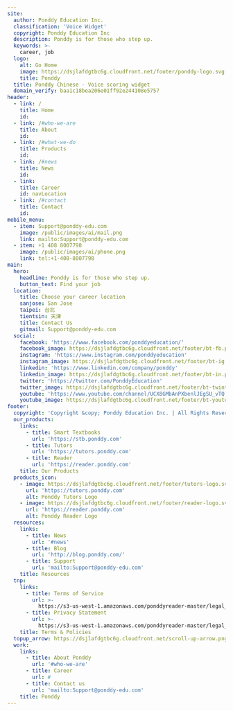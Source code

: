 ```yaml
---
site:
  author: Ponddy Education Inc.
  classification: 'Voice Widget'
  copyright: Ponddy Education Inc
  description: Ponddy is for those who step up.
  keywords: >-
    career, job
  logo:
    alt: Go Home
    image: https://dsjlafdgtbc6g.cloudfront.net/footer/ponddy-logo.svg
    title: Ponddy
  title: Ponddy Chinese - Voice scoring widget
  domain_verify: baa1c18bea206e01ff92e244108e5757
header:
  - link: /
    title: Home
    id: 
  - link: /#who-we-are
    title: About
    id: 
  - link: /#what-we-do
    title: Products
    id: 
  - link: /#news
    title: News
    id: 
  - link: 
    title: Career
    id: navLocation
  - link: /#contact
    title: Contact
    id: 
mobile_menu:
  - item: Support@ponddy-edu.com
    image: /public/images/ai/mail.png
    link: mailto:Support@ponddy-edu.com
  - item: +1 408 8007798
    image: /public/images/ai/phone.png
    link: tel:+1-408-8007798
main:
  hero:
    headline: Ponddy is for those who step up.
    button_text: Find your job
  location:
    title: Choose your career location
    sanjose: San Jose
    taipei: 台北
    tientsin: 天津
    title: Contact Us
    gitmail: Support@ponddy-edu.com
  social:
    facebook: 'https://www.facebook.com/ponddyeducation/'
    facebook_image: https://dsjlafdgtbc6g.cloudfront.net/footer/bt-fb.png
    instagram: 'https://www.instagram.com/ponddyeducation'
    instagram_image: https://dsjlafdgtbc6g.cloudfront.net/footer/bt-ig.png
    linkedin: 'https://www.linkedin.com/company/ponddy'
    linkedin_image: https://dsjlafdgtbc6g.cloudfront.net/footer/bt-in.png
    twitter: 'https://twitter.com/PonddyEducation'
    twitter_image: https://dsjlafdgtbc6g.cloudfront.net/footer/bt-twinter.png
    youtube: 'https://www.youtube.com/channel/UCX8GMbAnPXbenlJEgSU_vTQ'
    youtube_image: https://dsjlafdgtbc6g.cloudfront.net/footer/bt-youtube.png
footer:
  copyright: 'Copyright &copy; Ponddy Education Inc. | All Rights Reserved'
  our_products:
    links:
      - title: Smart Textbooks
        url: 'https://stb.ponddy.com'
      - title: Tutors
        url: 'https://tutors.ponddy.com'
      - title: Reader
        url: 'https://reader.ponddy.com'
    title: Our Products
  products_icon:
    - image: https://dsjlafdgtbc6g.cloudfront.net/footer/tutors-logo.svg
      url: 'https://tutors.ponddy.com'
      alt: Ponddy Tutors Logo
    - image: https://dsjlafdgtbc6g.cloudfront.net/footer/reader-logo.svg
      url: 'https://reader.ponddy.com'
      alt: Ponddy Reader Logo
  resources:
    links:
      - title: News
        url: '#news'
      - title: Blog
        url: 'http://blog.ponddy.com/'
      - title: Support
        url: 'mailto:Support@ponddy-edu.com'
    title: Resources
  tnp:
    links:
      - title: Terms of Service
        url: >-
          https://s3-us-west-1.amazonaws.com/ponddyreader-master/legal_documents/terms.html
      - title: Privacy Statement
        url: >-
          https://s3-us-west-1.amazonaws.com/ponddyreader-master/legal_documents/privacy.html
    title: Terms & Policies
  topup_arrow: https://dsjlafdgtbc6g.cloudfront.net/scroll-up-arrow.png
  work:
    links:
      - title: About Ponddy
        url: '#who-we-are'
      - title: Career
        url: #
      - title: Contact us
        url: 'mailto:Support@ponddy-edu.com'
    title: Ponddy
---
```

